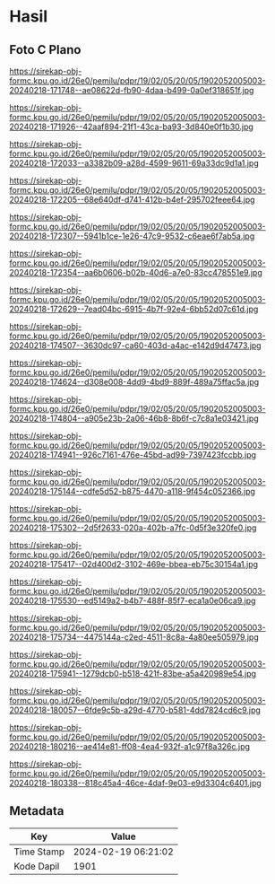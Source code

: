 # Hasil

## Foto C Plano

https://sirekap-obj-formc.kpu.go.id/26e0/pemilu/pdpr/19/02/05/20/05/1902052005003-20240218-171748--ae08622d-fb90-4daa-b499-0a0ef318651f.jpg

https://sirekap-obj-formc.kpu.go.id/26e0/pemilu/pdpr/19/02/05/20/05/1902052005003-20240218-171926--42aaf894-21f1-43ca-ba93-3d840e0f1b30.jpg

https://sirekap-obj-formc.kpu.go.id/26e0/pemilu/pdpr/19/02/05/20/05/1902052005003-20240218-172033--a3382b09-a28d-4599-9611-69a33dc9d1a1.jpg

https://sirekap-obj-formc.kpu.go.id/26e0/pemilu/pdpr/19/02/05/20/05/1902052005003-20240218-172205--68e640df-d741-412b-b4ef-295702feee64.jpg

https://sirekap-obj-formc.kpu.go.id/26e0/pemilu/pdpr/19/02/05/20/05/1902052005003-20240218-172307--5941b1ce-1e26-47c9-9532-c6eae6f7ab5a.jpg

https://sirekap-obj-formc.kpu.go.id/26e0/pemilu/pdpr/19/02/05/20/05/1902052005003-20240218-172354--aa6b0606-b02b-40d6-a7e0-83cc478551e9.jpg

https://sirekap-obj-formc.kpu.go.id/26e0/pemilu/pdpr/19/02/05/20/05/1902052005003-20240218-172629--7ead04bc-6915-4b7f-92e4-6bb52d07c61d.jpg

https://sirekap-obj-formc.kpu.go.id/26e0/pemilu/pdpr/19/02/05/20/05/1902052005003-20240218-174507--3630dc97-ca60-403d-a4ac-e142d9d47473.jpg

https://sirekap-obj-formc.kpu.go.id/26e0/pemilu/pdpr/19/02/05/20/05/1902052005003-20240218-174624--d308e008-4dd9-4bd9-889f-489a75ffac5a.jpg

https://sirekap-obj-formc.kpu.go.id/26e0/pemilu/pdpr/19/02/05/20/05/1902052005003-20240218-174804--a905e23b-2a06-46b8-8b6f-c7c8a1e03421.jpg

https://sirekap-obj-formc.kpu.go.id/26e0/pemilu/pdpr/19/02/05/20/05/1902052005003-20240218-174941--926c7161-476e-45bd-ad99-7397423fccbb.jpg

https://sirekap-obj-formc.kpu.go.id/26e0/pemilu/pdpr/19/02/05/20/05/1902052005003-20240218-175144--cdfe5d52-b875-4470-a118-9f454c052366.jpg

https://sirekap-obj-formc.kpu.go.id/26e0/pemilu/pdpr/19/02/05/20/05/1902052005003-20240218-175302--2d5f2633-020a-402b-a7fc-0d5f3e320fe0.jpg

https://sirekap-obj-formc.kpu.go.id/26e0/pemilu/pdpr/19/02/05/20/05/1902052005003-20240218-175417--02d400d2-3102-469e-bbea-eb75c30154a1.jpg

https://sirekap-obj-formc.kpu.go.id/26e0/pemilu/pdpr/19/02/05/20/05/1902052005003-20240218-175530--ed5149a2-b4b7-488f-85f7-eca1a0e06ca9.jpg

https://sirekap-obj-formc.kpu.go.id/26e0/pemilu/pdpr/19/02/05/20/05/1902052005003-20240218-175734--4475144a-c2ed-4511-8c8a-4a80ee505979.jpg

https://sirekap-obj-formc.kpu.go.id/26e0/pemilu/pdpr/19/02/05/20/05/1902052005003-20240218-175941--1279dcb0-b518-421f-83be-a5a420989e54.jpg

https://sirekap-obj-formc.kpu.go.id/26e0/pemilu/pdpr/19/02/05/20/05/1902052005003-20240218-180057--6fde9c5b-a29d-4770-b581-4dd7824cd6c9.jpg

https://sirekap-obj-formc.kpu.go.id/26e0/pemilu/pdpr/19/02/05/20/05/1902052005003-20240218-180216--ae414e81-ff08-4ea4-932f-a1c97f8a326c.jpg

https://sirekap-obj-formc.kpu.go.id/26e0/pemilu/pdpr/19/02/05/20/05/1902052005003-20240218-180338--818c45a4-46ce-4daf-9e03-e9d3304c6401.jpg


## Metadata

| Key        | Value               |
| ---------- | ------------------- |
| Time Stamp | 2024-02-19 06:21:02 |
| Kode Dapil | 1901                |



